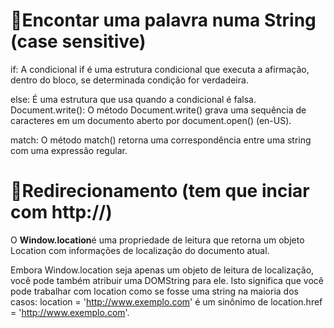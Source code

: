 # 📁Encontar uma palavra numa String (case sensitive)
if: A condicional if é uma estrutura condicional que executa a afirmação, dentro do bloco, se determinada condição for verdadeira. 

else: É uma estrutura que usa quando a condicional é falsa. 
Document.write(): O método Document.write() grava uma sequência de caracteres em um documento aberto por document.open() (en-US).

match: O método match() retorna uma correspondência entre uma string com uma expressão regular.


# 📁Redirecionamento (tem que inciar com http://)
O **Window.location**é uma propriedade de leitura que retorna um objeto Location com informações de localização do documento atual.

Embora Window.location seja apenas um objeto de leitura de localização, você pode também atribuir uma DOMString para ele. Isto significa que você pode trabalhar com location como se fosse uma string na maioria dos casos: location = 'http://www.exemplo.com' é um sinônimo de location.href = 'http://www.exemplo.com'.